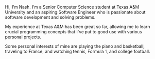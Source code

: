 Hi, I'm Nash. I'm a Senior Computer Science student at Texas A&M University and an aspiring Software Engineer who is passionate about software development and solving problems.

My experience at Texas A&M has been great so far, allowing me to learn crucial programming concepts that I've put to good use with various personal projects.

Some personal interests of mine are playing the piano and basketball, traveling to France, and watching tennis, Formula 1, and college football.
